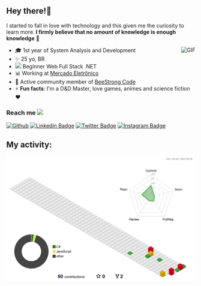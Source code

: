 ## Hey there!🖖

I started to fall in love with technology and this given me the curiosity to learn more. **I firmly believe that no amount of knowledge is enough knowledge** 🧠



<img align="right" alt="GIF" src="https://media.giphy.com/media/13HgwGsXF0aiGY/giphy.gif" />

- 🎓 1st year of System Analysis and Development 
- :sparkles: 25 yo, BR
- <img src="https://media.giphy.com/media/WUlplcMpOCEmTGBtBW/giphy.gif" width="30"> Beginner Web Full Stack .NET  
- 📊 Working at [Mercado Eletrônico](https://www.me.com.br/) 
- 💬 Active community member of [BeeStrong Code](https://twitter.com/BeeStrongCode)
- ⚡ **Fun facts**: I'm a D&D Master, love games, animes and science fiction ❤️



### Reach me <img src="https://media.giphy.com/media/VgCDAzcKvsR6OM0uWg/giphy.gif" width="50"> 
[![Github](https://img.shields.io/github/followers/beatrizfriso?label=Follow&style=social)](https://github.com/beatrizfriso)
[![Linkedin Badge](https://img.shields.io/badge/-LinkedIn-blue?style=flat-square&logo=Linkedin&logoColor=white&link=https://www.linkedin.com/in/beatriz-friso-3625a7234/)](https://www.linkedin.com/in/beatriz-friso-3625a7234/)
[![Twitter Badge](https://img.shields.io/badge/-Twitter-1ca0f1?style=flat-square&labelColor=1ca0f1&logo=twitter&logoColor=white&link=https://twitter.com/beafriso)](https://twitter.com/beafriso)
[![Instagram Badge](https://img.shields.io/badge/-Instagram-c039a6?style=flat-square&labelColor=c039a6&logo=instagram&logoColor=white&link=https://instagram.com/beatrizfriso)](https://instagram.com/beatrizfriso)

## My activity:
![contrib graph](./profile-3d-contrib/profile-gitblock.svg)
